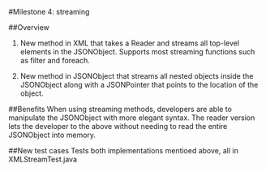 #Milestone 4: streaming

##Overview
1. New method in XML that takes a Reader and streams all top-level elements in the JSONObject. Supports most streaming functions such as filter and foreach.

2. New method in JSONObject that streams all nested objects inside the JSONObject along with a JSONPointer that points to the location of the object.

##Benefits
When using streaming methods, developers are able to manipulate the JSONObject with more elegant syntax.
The reader version lets the developer to the above without needing to read the entire JSONObject into memory.

##New test cases
Tests both implementations mentioed above, all in XMLStreamTest.java